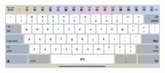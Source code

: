 <div align="center">
<img src="screenshot-jyutping-keyboard-ipad.png" alt="Screenshot of Jyutping keyboard on iPad" />
</div>
